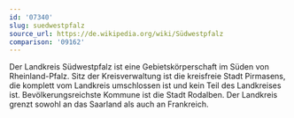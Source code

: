 ```yaml
---
id: '07340'
slug: suedwestpfalz
source_url: https://de.wikipedia.org/wiki/Südwestpfalz
comparison: '09162'
---
```


Der Landkreis Südwestpfalz ist eine Gebietskörperschaft im Süden von Rheinland-Pfalz. Sitz der Kreisverwaltung ist die kreisfreie Stadt Pirmasens, die komplett vom Landkreis umschlossen ist und kein Teil des Landkreises ist. Bevölkerungsreichste Kommune ist die Stadt Rodalben. Der Landkreis grenzt sowohl an das Saarland als auch an Frankreich.
